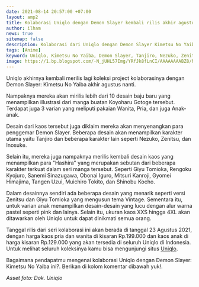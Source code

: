 ```yaml
---
date: 2021-08-14 20:57:00 +07:00
layout: amp2
title: Kolaborasi Uniqlo dengan Demon Slayer kembali rilis akhir agustus
author: ilham
news: true
sitemap: false
description: Kolaborasi dari Uniqlo dengan Demon Slayer Kimetsu No Yaiba kembali rilis akhir agustus nanti. Desain baju terbaru dari kolaborasi dapat dilihat disini.
tags: [Anime]
keyword: Uniqlo, Kimetsu No Yaiba, Demon Slayer, Tanjiro, Nezuko, Zenitsu, Inosuke, Giyu Tomioka, Rengoku Kyojuro, Sanemi Sinazugawa, Obonai Iguro, Mitsuri Kanroji, Gyomei Himajima, Tangen Uzui, Muichiro Tokito, Shinobu Kocho
image: https://1.bp.blogspot.com/-N_jUHL57Img/YRfJk8fLnCI/AAAAAAAABZ8/hNHQ1OpaoZcAj8HmriVTe3NWey7POMw4wCLcBGAsYHQ/s0/sketch1628948803220.png
---
```

Uniqlo akhirnya kembali merilis lagi koleksi project kolaborasinya dengan Demon Slayer: Kimetsu No Yaiba akhir agustus nanti.

Nampaknya mereka akan mirilis lebih dari 10 desain baju baru yang menampilkan illustrasi dari manga buatan Koyoharu Gotoge tersebut. Terdapat juga 3 varian yang meliputi pakaian Wanita, Pria, dan juga Anak-anak.

Desain dari kaos tersebut juga diklaim mereka akan menyenangkan para penggemar Demon Slayer. Beberapa desain akan menampilkan karakter utama yaitu Tanjiro dan beberapa karakter lain seperti Nezuko, Zenitsu, dan Inosuke.

<amp-img alt="Uniqlo x Kimetsu No Yaiba" height="786" width="786" src="https://1.bp.blogspot.com/-QY4FsTRfj-s/YRfM3l93MJI/AAAAAAAABaE/89I2fFcjP8AYlTvxr1xh3NUHwJVIxqQZwCLcBGAsYHQ/s0/goods_440694_sub13.webp"></amp-img>

<amp-img alt="Uniqlo x Kimetsu No Yaiba" height="786" width="786" src="https://1.bp.blogspot.com/-Y-LWy7dgNvU/YRfM3oEV_fI/AAAAAAAABaI/CugbgtntMvQiPBgchy0-1dU4MInaxty7QCLcBGAsYHQ/s0/goods_440882_sub13.webp"></amp-img>

Selain itu, mereka juga nampaknya merilis kembali desain kaos yang menampilkan para "Hashira" yang merupakan sebutan dari beberapa karakter terkuat dalam seri manga tersebut. Seperti Giyu Tomioka, Rengoku Kyojuro, Sanemi Sinazugawa, Obonai Iguro, Mitsuri Kanroji, Gyomei Himajima, Tangen Uzui, Muichiro Tokito, dan Shinobu Kocho.

Dalam desainnya sendiri ada beberapa desain yang menarik seperti versi Zenitsu dan Giyu Tomioka yang mengusun tema Vintage. Sementara itu, untuk varian anak menampilkan desain-desain yang lucu dengan alur warna pastel seperti pink dan lainya. Selain itu, ukuran kaos XXS hingga 4XL akan ditawarkan oleh Uniqlo untuk dapat dinikmati semua orang.

Tanggal rilis dari seri kolaborasi ini akan berada di tanggal 23 Agustus 2021, dengan harga kaos pria dan wanita di kisaran Rp.199.000 dan kaos anak di harga kisaran Rp.129.000 yang akan tersedia di seluruh Uniqlo di Indonesia. Untuk melihat seluruh koleksinya kamu bisa mengunjungi situs <a href="https://www.uniqlo.com/id/id/spl/ut-collection/demon-slayer" target="_blank" rel="nofollow">Uniqlo</a>.

<amp-img alt="Uniqlo x Kimetsu No Yaiba" height="786" width="786" src="https://1.bp.blogspot.com/-BTSw0h8qgxc/YRfOBfmzibI/AAAAAAAABaQ/X9fY04Ls9dQ6M11NqkYg3mWQN_o433wEgCLcBGAsYHQ/s0/goods_442570_sub13.webp"></amp-img>

<amp-img alt="Uniqlo x Kimetsu No Yaiba" height="786" width="786" src="https://1.bp.blogspot.com/-QQth2Cd8juM/YRfOBRQTk1I/AAAAAAAABaU/7tXO2Ea97vALzERvLIV9jqRDlnOp8-RqgCLcBGAsYHQ/s0/goods_442570_sub14.webp"></amp-img>

Bagaimana pendapatmu mengenai kolaborasi Uniqlo dengan Demon Slayer: Kimetsu No Yaiba ini?. Berikan di kolom komentar dibawah yuk!.

<i>Asset foto: Dok. Uniqlo</i>
